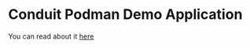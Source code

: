 # Conduit Podman Demo Application

You can read about it [here](https://shekhargulati.com/2021/09/16/podman-the-missing-tutorial/)
